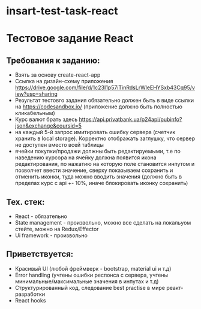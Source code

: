 # insart-test-task-react

# Тестовое задание React 

## Требования к заданию:

* Взять за основу create-react-app
* Ссылка на дизайн-схему приложения https://drive.google.com/file/d/1c23I1p57iTinRdsLrWleEHYSxb43Cq95/view?usp=sharing
* Результат тестовго задания обязательно должен быть в виде ссылки на https://codesandbox.io/ (приложение должно быть полностью кликабельным)
* Курс валют брать здесь https://api.privatbank.ua/p24api/pubinfo?json&exchange&coursid=5
* на каждый 5-й запрос имитировать ошибку сервера (счетчик хранить в local storage). Корректно отображать заглушку, что сервер не доступен вместо всей таблицы
* ячейки покупки/продажи должны быть редактируемыми, т.е по наведению курсора на ячейку должна появится икона редактирования, по нажатию на которую поле становится инпутом и позволчет ввести значение, сверху показываем сохранить и отменить иконки, туда можно вводить значения (должно быть в пределах курс с api +- 10%, иначе блокировать иконку сохранить)


## Тех. стек:

* React - обязательно
* State management - произвольно, можно все сделать на локальyом стейте, можно на Redux/Effector
* Ui framework -  произвольно


## Приветствуется:

* Красивый UI (любой фреймверк - bootstrap, material ui  и т.д)
* Error handling (учтены ошибки респонса с сервера, учтены минимальные/максимальные значения в инпутах и т.д)
* Структурированный код, следование best practise в мире реакт-разработки
* React hooks







